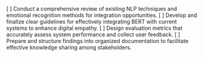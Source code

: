 [ ] Conduct a comprehensive review of existing NLP techniques and emotional recognition methods for integration opportunities.
[ ] Develop and finalize clear guidelines for effectively integrating BERT with current systems to enhance digital empathy.
[ ] Design evaluation metrics that accurately assess system performance and collect user feedback.
[ ] Prepare and structure findings into organized documentation to facilitate effective knowledge sharing among stakeholders.